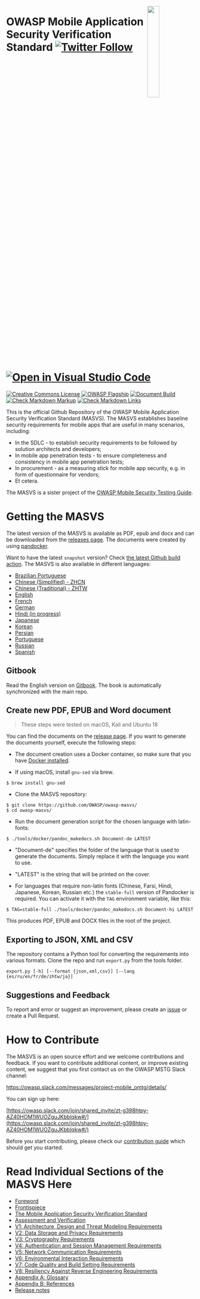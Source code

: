 <a href="https://github.com/OWASP/owasp-masvs/releases/download/v1.3/OWASP_MASVS-v1.3-en.pdf"><img width="25%" align="right" style="float: right;" src="Document/images/masvs-mini-cover.png"></a>

# OWASP Mobile Application Security Verification Standard [![Twitter Follow](https://img.shields.io/twitter/follow/OWASP_MSTG.svg?style=social&label=Follow)](https://twitter.com/OWASP_MSTG) [![Open in Visual Studio Code](https://open.vscode.dev/badges/open-in-vscode.svg)](https://open.vscode.dev/OWASP/owasp-masvs)

[![Creative Commons License](https://licensebuttons.net/l/by-sa/4.0/88x31.png)](https://creativecommons.org/licenses/by-sa/4.0/ "CC BY-SA 4.0")
[![OWASP Flagship](https://img.shields.io/badge/owasp-flagship%20project-48A646.svg)](https://owasp.org/projects/)
[![Document Build](https://github.com/OWASP/owasp-masvs/workflows/Document%20Build/badge.svg)](https://github.com/OWASP/owasp-masvs/actions?query=workflow%3A%22CI+Build%22)
[![Check Markdown Markup](https://github.com/OWASP/owasp-masvs/workflows/Check%20Markdown%20Markup/badge.svg)](https://github.com/OWASP/owasp-masvs/actions?query=workflow%3A%22Check+Markdown+markup%22)
[![Check Markdown Links](https://github.com/OWASP/owasp-masvs/workflows/Check%20Markdown%20Links/badge.svg)](https://github.com/OWASP/owasp-masvs/actions?query=workflow%3A%22Check+Markdown+Links%22)

This is the official Github Repository of the OWASP Mobile Application Security Verification Standard (MASVS). The MASVS establishes baseline security requirements for mobile apps that are useful in many scenarios, including:

- In the SDLC - to establish security requirements to be followed by solution architects and developers;
- In mobile app penetration tests - to ensure completeness and consistency in mobile app penetration tests;
- In procurement - as a measuring stick for mobile app security, e.g. in form of questionnaire for vendors;
- Et cetera.

The MASVS is a sister project of the [OWASP Mobile Security Testing Guide](https://github.com/OWASP/owasp-mstg "OWASP Mobile Security Testing Guide").

# Getting the MASVS

The latest version of the MASVS is available as PDF, epub and docx and can be downloaded from the [releases page](https://github.com/OWASP/owasp-masvs/releases "Releases"). The documents were created by using [pandocker](https://github.com/dalibo/pandocker/ "pandocker").

Want to have the latest `snapshot` version? Check [the latest Github build action](https://github.com/OWASP/owasp-masvs/actions?query=workflow%3A%22Document+Build%22). The MASVS is also available in different languages:

- [Brazilian Portuguese](https://github.com/OWASP/owasp-masvs/tree/master/Document-ptbr "Brazilian Portuguese")
- [Chinese (Simplified) - ZHCN](https://github.com/OWASP/owasp-masvs/tree/master/Document-zhcn "Simplified Chinese (ZHCN)")
- [Chinese (Traditional) - ZHTW](https://github.com/OWASP/owasp-masvs/tree/master/Document-zhtw "Traditional Chinese (ZHTW)")
- [English](https://github.com/OWASP/owasp-masvs/tree/master/Document "English")
- [French](https://github.com/OWASP/owasp-masvs/tree/master/Document-fr "French")
- [German](https://github.com/OWASP/owasp-masvs/tree/master/Document-de "German")
- [Hindi (in progress)](https://github.com/OWASP/owasp-masvs/tree/master/Document-hi "Hindi")
- [Japanese](https://github.com/OWASP/owasp-masvs/tree/master/Document-ja "Japanese")
- [Korean](https://github.com/OWASP/owasp-masvs/tree/master/Document-ko "Korean")
- [Persian](https://github.com/OWASP/owasp-masvs/tree/master/Document-fa "Persian")
- [Portuguese](https://github.com/OWASP/owasp-masvs/tree/master/Document-ptpt "Portuguese")
- [Russian](https://github.com/OWASP/owasp-masvs/tree/master/Document-ru "Russian")
- [Spanish](https://github.com/OWASP/owasp-masvs/tree/master/Document-es "Spanish")  

## Gitbook

Read the English version on [Gitbook](https://mobile-security.gitbook.io/masvs/ "GitBook Mobile AppSec Verification Standard"). The book is automatically synchronized with the main repo.

## Create new PDF, EPUB and Word document

> These steps were tested on macOS, Kali and Ubuntu 18

You can find the documents on the [release page](https://github.com/OWASP/owasp-masvs/releases). If you want to generate the documents yourself, execute the following steps:

- The document creation uses a Docker container, so make sure that you have [Docker installed](https://www.docker.com/products/docker-desktop).

- If using macOS, install `gnu-sed` via brew.

```shell
$ brew install gnu-sed
```

- Clone the MASVS repository:

```shell
$ git clone https://github.com/OWASP/owasp-masvs/
$ cd owasp-masvs/
```

- Run the document generation script for the chosen language with latin-fonts:

```shell
$ ./tools/docker/pandoc_makedocs.sh Document-de LATEST
```

- "Document-de" specifies the folder of the language that is used to generate the documents. Simply replace it with the language you want to use.
- "LATEST" is the string that will be printed on the cover.

- For languages that require non-latin fonts (Chinese, Farsi, Hindi, Japanese, Korean, Russian etc.) the `stable-full` version of Pandocker is required. You can activate it with the `TAG` environment variable, like this:

```shell
$ TAG=stable-full ./tools/docker/pandoc_makedocs.sh Document-hi LATEST
```

This produces PDF, EPUB and DOCX files in the root of the project.

## Exporting to JSON, XML and CSV

The repository contains a Python tool for converting the requirements into various formats. Clone the repo and run `export.py` from the tools folder.

```shell
export.py [-h] [--format {json,xml,csv}] [--lang {es/ru/en/fr/de/zhtw/ja}]
```

## Suggestions and Feedback

To report and error or suggest an improvement, please create an [issue](https://github.com/OWASP/owasp-masvs/issues "Github issues") or create a Pull Request.

# How to Contribute

The MASVS is an open source effort and we welcome contributions and feedback. If you want to contribute additional content, or improve existing content, we suggest that you first contact us on the OWASP MSTG Slack channel:

<https://owasp.slack.com/messages/project-mobile_omtg/details/>

You can sign up here:

[https://owasp.slack.com/join/shared_invite/zt-g398htpy-AZ40HOM1WUOZguJKbblqkw#/](https://owasp.slack.com/join/shared_invite/zt-g398htpy-AZ40HOM1WUOZguJKbblqkw#/)

Before you start contributing, please check our [contribution guide](https://github.com/OWASP/owasp-masvs/blob/master/CONTRIBUTING.md "Contribution Guide") which should get you started.

# Read Individual Sections of the MASVS Here

- [Foreword](Document/0x01-Foreword.md)
- [Frontispiece](Document/0x02-Frontispiece.md)
- [The Mobile Application Security Verification Standard](Document/0x03-Using_the_MASVS.md)
- [Assessment and Verification](Document/0x04-Assessment_and_Certification.md)
- [V1: Architecture, Design and Threat Modeling Requirements](Document/0x06-V1-Architecture_design_and_threat_modelling_requireme.md)
- [V2: Data Storage and Privacy Requirements](Document/0x07-V2-Data_Storage_and_Privacy_requirements.md)
- [V3: Cryptography Requirements](Document/0x08-V3-Cryptography_Verification_Requirements.md)
- [V4: Authentication and Session Management Requirements](Document/0x09-V4-Authentication_and_Session_Management_Requirements.md)
- [V5: Network Communication Requirements](Document/0x10-V5-Network_communication_requirements.md)
- [V6: Environmental Interaction Requirements](Document/0x11-V6-Interaction_with_the_environment.md)
- [V7: Code Quality and Build Setting Requirements](Document/0x12-V7-Code_quality_and_build_setting_requirements.md)
- [V8: Resiliency Against Reverse Engineering Requirements](Document/0x15-V8-Resiliency_Against_Reverse_Engineering_Requirements.md)
- [Appendix A: Glossary](Document/0x90-Appendix-A_Glossary.md)
- [Appendix B: References](Document/0x91-Appendix-B_References.md)
- [Release notes](CHANGELOG.md)
